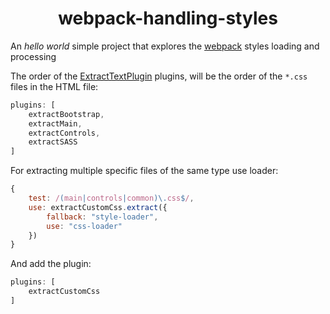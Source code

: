 <div align="center">
    <h1>webpack-handling-styles</h1>
</div>

An _hello world_ simple project that explores the [webpack](https://github.com/webpack/webpack) styles loading and processing  

The order of the [ExtractTextPlugin](https://github.com/webpack-contrib/extract-text-webpack-plugin) plugins, will be the order of the `*.css` files in the HTML file:

```js
plugins: [
    extractBootstrap,
    extractMain,
    extractControls,
    extractSASS
]
```

For extracting multiple specific files of the same type use loader:

```js
{
    test: /(main|controls|common)\.css$/,
    use: extractCustomCss.extract({
        fallback: "style-loader",
        use: "css-loader"
    })
}
```

And add the plugin:

```js
plugins: [
    extractCustomCss
]
```